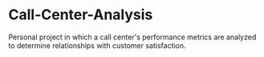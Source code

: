 # Call-Center-Analysis
Personal project in which a call center's performance metrics are analyzed to determine relationships with customer satisfaction.
